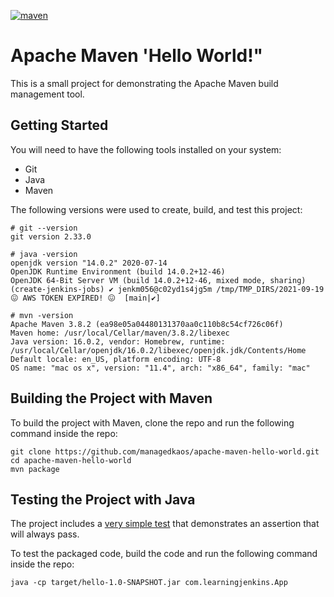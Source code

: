 [![maven](https://github.com/managedkaos/apache-maven-hello-world/actions/workflows/maven.yml/badge.svg)](https://github.com/managedkaos/apache-maven-hello-world/actions)

# Apache Maven 'Hello World!"
This is a small project for demonstrating the Apache Maven build management tool.

## Getting Started
You will need to have the following tools installed on your system:
- Git
- Java
- Maven

The following versions were used to create, build, and test this project:
```
# git --version
git version 2.33.0

# java -version
openjdk version "14.0.2" 2020-07-14
OpenJDK Runtime Environment (build 14.0.2+12-46)
OpenJDK 64-Bit Server VM (build 14.0.2+12-46, mixed mode, sharing)
(create-jenkins-jobs) ✔ jenkm056@c02yd1s4jg5m /tmp/TMP_DIRS/2021-09-19 😖 AWS TOKEN EXPIRED! 😖  [main|✔]

# mvn -version
Apache Maven 3.8.2 (ea98e05a04480131370aa0c110b8c54cf726c06f)
Maven home: /usr/local/Cellar/maven/3.8.2/libexec
Java version: 16.0.2, vendor: Homebrew, runtime: /usr/local/Cellar/openjdk/16.0.2/libexec/openjdk.jdk/Contents/Home
Default locale: en_US, platform encoding: UTF-8
OS name: "mac os x", version: "11.4", arch: "x86_64", family: "mac"
```

## Building the Project with Maven
To build the project with Maven, clone the repo and run the following command inside the repo:

```
git clone https://github.com/managedkaos/apache-maven-hello-world.git
cd apache-maven-hello-world
mvn package
```

## Testing the Project with Java
The project includes a [very simple test](src/test/java/com/learningjenkins/AppTest.java) that demonstrates an assertion that will always pass.

To test the packaged code, build the code and run the following command inside the repo:

```
java -cp target/hello-1.0-SNAPSHOT.jar com.learningjenkins.App
```
